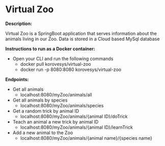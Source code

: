 # Virtual Zoo

**Description:**

Virtual Zoo is a SpringBoot application that serves information about the animals living in our Zoo.
Data is stored in a Cloud based MySql database

**Instructions to run as a Docker container:**
* Open your CLI and run the following commands
  * docker pull korovesys/virtual-zoo
  * docker run -p 8080:8080 korovesys/virtual-zoo

**Endpoints:**
* Get all animals
  * localhost:8080/myZoo/animals/all
* Get all animals by species
  * localhost:8080/myZoo/animals/species
* Get a random trick by animal ID
  * localhost:8080/myZoo/animals/{animal ID}/doTrick
* Teach an animal a new trick by animal ID
  * localhost:8080/myZoo/animals/{animal ID}/learnTrick
* Add a new animal to the Zoo
  * localhost:8080/myZoo/animals/{animal name}/{species name}
